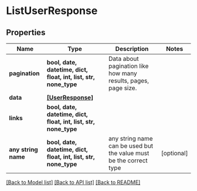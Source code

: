 # ListUserResponse


## Properties
Name | Type | Description | Notes
------------ | ------------- | ------------- | -------------
**pagination** | **bool, date, datetime, dict, float, int, list, str, none_type** | Data about pagination like how many results, pages, page size. | 
**data** | [**[UserResponse]**](UserResponse.md) |  | 
**links** | **bool, date, datetime, dict, float, int, list, str, none_type** |  | 
**any string name** | **bool, date, datetime, dict, float, int, list, str, none_type** | any string name can be used but the value must be the correct type | [optional]

[[Back to Model list]](../README.md#documentation-for-models) [[Back to API list]](../README.md#documentation-for-api-endpoints) [[Back to README]](../README.md)


